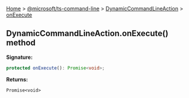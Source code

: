 [Home](./index) &gt; [@microsoft/ts-command-line](./ts-command-line.md) &gt; [DynamicCommandLineAction](./ts-command-line.dynamiccommandlineaction.md) &gt; [onExecute](./ts-command-line.dynamiccommandlineaction.onexecute.md)

## DynamicCommandLineAction.onExecute() method

<b>Signature:</b>

```typescript
protected onExecute(): Promise<void>;
```
<b>Returns:</b>

`Promise<void>`

